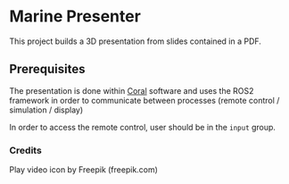 # Marine Presenter

This project builds a 3D presentation from slides contained in a PDF. 

## Prerequisites

The presentation is done within [Coral](https://github.com/oKermorgant/coral) software and uses the ROS2 framework in order to communicate between processes (remote control / simulation / display)

In order to access the remote control, user should be in the `input` group.

### Credits

Play video icon by Freepik (freepik.com)
